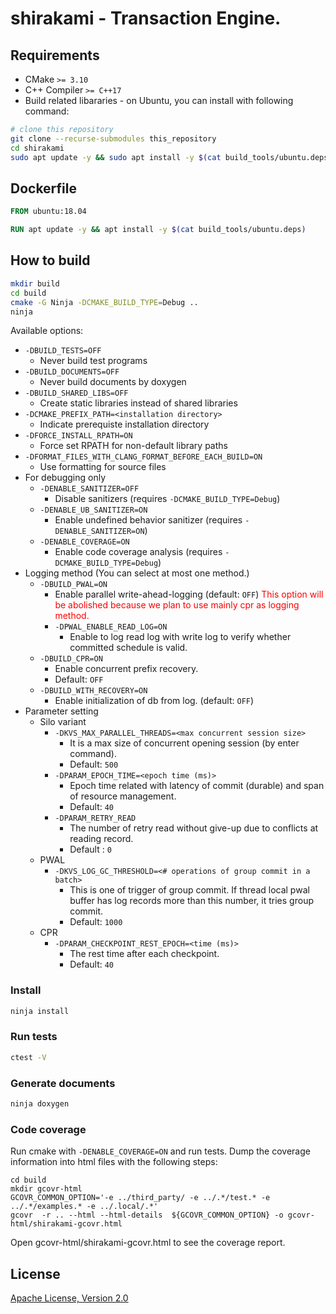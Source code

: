 # shirakami - Transaction Engine.

## Requirements

* CMake `>= 3.10`
* C++ Compiler `>= C++17`
* Build related libararies - on Ubuntu, you can install with following command:

```sh
# clone this repository
git clone --recurse-submodules this_repository
cd shirakami
sudo apt update -y && sudo apt install -y $(cat build_tools/ubuntu.deps)
```

## Dockerfile

```dockerfile
FROM ubuntu:18.04

RUN apt update -y && apt install -y $(cat build_tools/ubuntu.deps)
```

## How to build

```sh
mkdir build
cd build
cmake -G Ninja -DCMAKE_BUILD_TYPE=Debug ..
ninja
```

Available options:
* `-DBUILD_TESTS=OFF`
   * Never build test programs
* `-DBUILD_DOCUMENTS=OFF`
   * Never build documents by doxygen
* `-DBUILD_SHARED_LIBS=OFF`
   * Create static libraries instead of shared libraries
* `-DCMAKE_PREFIX_PATH=<installation directory>`
   * Indicate prerequiste installation directory
* `-DFORCE_INSTALL_RPATH=ON`
   * Force set RPATH for non-default library paths
* `-DFORMAT_FILES_WITH_CLANG_FORMAT_BEFORE_EACH_BUILD=ON`
   * Use formatting for source files
* For debugging only
  * `-DENABLE_SANITIZER=OFF` 
     * Disable sanitizers (requires `-DCMAKE_BUILD_TYPE=Debug`)
  * `-DENABLE_UB_SANITIZER=ON`
     * Enable undefined behavior sanitizer (requires `-DENABLE_SANITIZER=ON`)
  * `-DENABLE_COVERAGE=ON`
     * Enable code coverage analysis (requires `-DCMAKE_BUILD_TYPE=Debug`)
* Logging method (You can select at most one method.)
  * `-DBUILD_PWAL=ON` 
     * Enable parallel write-ahead-logging (default: `OFF`)
     <font color="red">This option will be abolished because we plan to use mainly cpr as logging
      method.</font>
      * `-DPWAL_ENABLE_READ_LOG=ON`
        * Enable to log read log with write log to verify whether committed schedule is valid.
  * `-DBUILD_CPR=ON` 
     * Enable concurrent prefix recovery.
     * Default: `OFF`
  * `-DBUILD_WITH_RECOVERY=ON` 
     * Enable initialization of db from log. (default: `OFF`)
* Parameter setting
  * Silo variant
    * `-DKVS_MAX_PARALLEL_THREADS=<max concurrent session size>` 
       * It is a max size of concurrent opening session (by enter command).
       * Default: `500`
    * `-DPARAM_EPOCH_TIME=<epoch time (ms)>` 
       * Epoch time related with latency of commit (durable) and span of resource 
management.
       * Default: `40`
    * `-DPARAM_RETRY_READ`
       * The number of retry read without give-up due to conflicts at reading record.
       * Default : `0`
  * PWAL
    * `-DKVS_LOG_GC_THRESHOLD=<# operations of group commit in a batch>` 
       * This is one of trigger of group commit. If 
  thread local pwal buffer has log records more than this number, it tries group commit.
       * Default: `1000`
  * CPR
    * `-DPARAM_CHECKPOINT_REST_EPOCH=<time (ms)>` 
      * The rest time after each checkpoint.
      * Default: `40`
  
### Install 

```sh
ninja install
```

### Run tests

```sh
ctest -V
```

### Generate documents

```sh
ninja doxygen
```

### Code coverage

Run cmake with `-DENABLE_COVERAGE=ON` and run tests.
Dump the coverage information into html files with the following steps:
```
cd build
mkdir gcovr-html
GCOVR_COMMON_OPTION='-e ../third_party/ -e ../.*/test.* -e ../.*/examples.* -e ../.local/.*'
gcovr  -r .. --html --html-details  ${GCOVR_COMMON_OPTION} -o gcovr-html/shirakami-gcovr.html
```
Open gcovr-html/shirakami-gcovr.html to see the coverage report.

## License

[Apache License, Version 2.0](http://www.apache.org/licenses/LICENSE-2.0)
